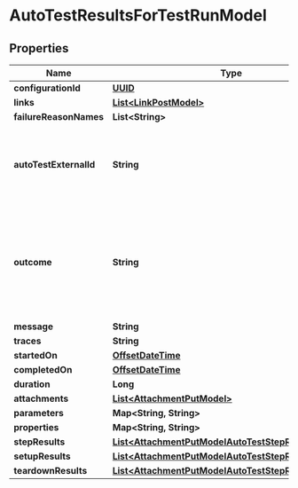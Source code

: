# AutoTestResultsForTestRunModel

## Properties
Name | Type | Description | Notes
------------ | ------------- | ------------- | -------------
**configurationId** | [**UUID**](UUID.md) |  | 
**links** | [**List&lt;LinkPostModel&gt;**](LinkPostModel.md) |  |  [optional]
**failureReasonNames** | **List&lt;String&gt;** |  |  [optional]
**autoTestExternalId** | **String** | This property is used to set autotest identifier from client system | 
**outcome** | **String** | Property can contain one of these values: Passed, Failed, InProgress, Blocked, Skipped | 
**message** | **String** |  |  [optional]
**traces** | **String** |  |  [optional]
**startedOn** | [**OffsetDateTime**](OffsetDateTime.md) |  |  [optional]
**completedOn** | [**OffsetDateTime**](OffsetDateTime.md) |  |  [optional]
**duration** | **Long** |  |  [optional]
**attachments** | [**List&lt;AttachmentPutModel&gt;**](AttachmentPutModel.md) |  |  [optional]
**parameters** | **Map&lt;String, String&gt;** |  |  [optional]
**properties** | **Map&lt;String, String&gt;** |  |  [optional]
**stepResults** | [**List&lt;AttachmentPutModelAutoTestStepResultsModel&gt;**](AttachmentPutModelAutoTestStepResultsModel.md) |  |  [optional]
**setupResults** | [**List&lt;AttachmentPutModelAutoTestStepResultsModel&gt;**](AttachmentPutModelAutoTestStepResultsModel.md) |  |  [optional]
**teardownResults** | [**List&lt;AttachmentPutModelAutoTestStepResultsModel&gt;**](AttachmentPutModelAutoTestStepResultsModel.md) |  |  [optional]
